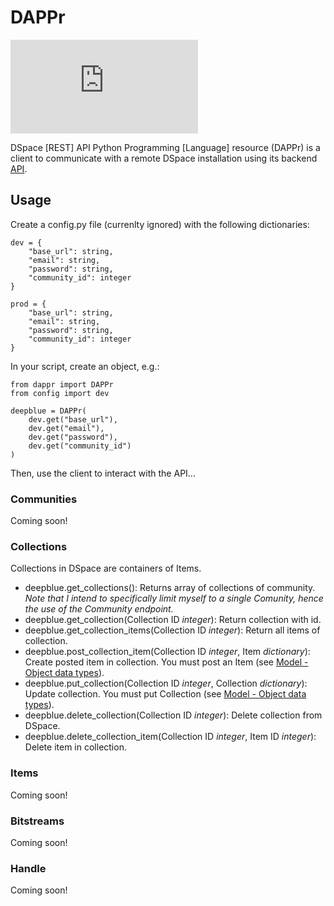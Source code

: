 # DAPPr

![Dapper men](https://images.nypl.org/index.php?id=5205109&t=w)

DSpace [REST] API Python Programming [Language] resource (DAPPr) is a client to communicate with a remote DSpace installation using its backend [API](https://wiki.duraspace.org/display/DSDOC5x/REST+API).

## Usage

Create a config.py file (currenlty ignored) with the following dictionaries:

    dev = {
        "base_url": string,
        "email": string,
        "password": string,
        "community_id": integer
    }

    prod = {
        "base_url": string,
        "email": string,
        "password": string,
        "community_id": integer
    }
    
In your script, create an object, e.g.:

    from dappr import DAPPr
    from config import dev

    deepblue = DAPPr(
        dev.get("base_url"),
        dev.get("email"),
        dev.get("password"), 
        dev.get("community_id")
    )
    
Then, use the client to interact with the API...

### Communities

Coming soon!

### Collections

Collections in DSpace are containers of Items.
  * deepblue.get_collections(): Returns array of collections of community. *Note that I intend to specifically limit myself to a single Comunity, hence the use of the Community endpoint.*
  * deepblue.get_collection(Collection ID *integer*): Return collection with id.
  * deepblue.get_collection_items(Collection ID *integer*): Return all items of collection.
  * deepblue.post_collection_item(Collection ID *integer*, Item *dictionary*): Create posted item in collection. You must post an Item (see [Model - Object data types](https://wiki.duraspace.org/display/DSDOC5x/REST+API#RESTAPI-Model-Objectdatatypes)).
  * deepblue.put_collection(Collection ID *integer*, Collection *dictionary*): Update collection. You must put Collection (see [Model - Object data types](https://wiki.duraspace.org/display/DSDOC5x/REST+API#RESTAPI-Model-Objectdatatypes)).
  * deepblue.delete_collection(Collection ID *integer*): Delete collection from DSpace.
  * deepblue.delete_collection_item(Collection ID *integer*, Item ID *integer*): Delete item in collection.

### Items

Coming soon!

### Bitstreams

Coming soon!

### Handle

Coming soon!
